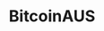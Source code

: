 ---
title: BitcoinAUS
crosslinks:
- Bitcoin
- Monero
- CryptoMarkets
- CryptoCurrencies
- Buttcoin
- CoinBase
- AusFinance
---